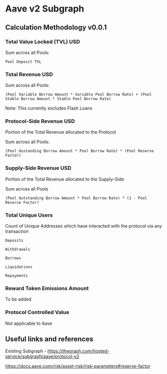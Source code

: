 # Aave v2 Subgraph
## Calculation Methodology v0.0.1

### Total Value Locked (TVL) USD

Sum across all Pools: 

`Pool Deposit TVL`

### Total Revenue USD

Sum across all Pools:

`(Pool Variable Borrow Amount * Variable Pool Borrow Rate) + (Pool Stable Borrow Amount * Stable Pool Borrow Rate)`

Note: This currently excludes Flash Loans

### Protocol-Side Revenue USD
Portion of the Total Revenue allocated to the Protocol

Sum across all Pools:

`(Pool Oustanding Borrow Amount * Pool Borrow Rate) * (Pool Reserve Factor)`

### Supply-Side Revenue USD
Portion of the Total Revenue allocated to the Supply-Side

Sum across all Pools

`(Pool Outstanding Borrow Amount * Pool Borrow Rate) * (1 - Pool Reserve Factor)`

### Total Unique Users

Count of  Unique Addresses which have interacted with the protocol via any transaction

`Deposits`

`Withdrawals`

`Borrows`

`Liquidations`

`Repayments`

###  Reward Token Emissions Amount

To be added

###  Protocol Controlled Value

Not applicable to Aave

## Useful links and references

Existing Subgraph - https://thegraph.com/hosted-service/subgraph/aave/protocol-v2

https://docs.aave.com/risk/asset-risk/risk-parameters#reserve-factor
